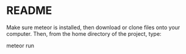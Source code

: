 # README

Make sure meteor is installed, then download or clone files onto your computer.
Then, from the home directory of the project, type:

meteor run
